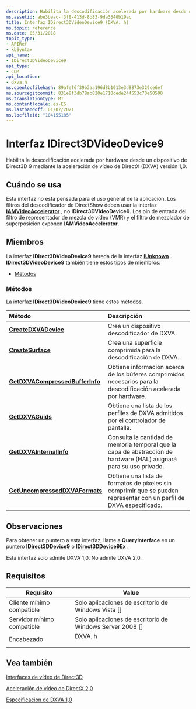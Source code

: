 ```yaml
---
description: Habilita la descodificación acelerada por hardware desde un dispositivo de Direct3D 9 mediante la aceleración de vídeo de DirectX (DXVA) versión 1,0.
ms.assetid: abe3beac-f3f8-413d-8b83-9da3340b19ac
title: Interfaz IDirect3DVideoDevice9 (DXVA. h)
ms.topic: reference
ms.date: 05/31/2018
topic_type:
- APIRef
- kbSyntax
api_name:
- IDirect3DVideoDevice9
api_type:
- COM
api_location:
- dxva.h
ms.openlocfilehash: 89afef6f39b3aa196d8b1013e3d8873e329ce6ef
ms.sourcegitcommit: 831e8f3db78ab820e1710cede244553c70e50500
ms.translationtype: MT
ms.contentlocale: es-ES
ms.lasthandoff: 01/07/2021
ms.locfileid: "104155185"
---
```

# <a name="idirect3dvideodevice9-interface"></a>Interfaz IDirect3DVideoDevice9

Habilita la descodificación acelerada por hardware desde un dispositivo de Direct3D 9 mediante la aceleración de vídeo de DirectX (DXVA) versión 1,0.

## <a name="when-to-use"></a>Cuándo se usa

Esta interfaz no está pensada para el uso general de la aplicación. Los filtros del descodificador de DirectShow deben usar la interfaz [**IAMVideoAccelerator**](/previous-versions/windows/desktop/api/videoacc/nn-videoacc-iamvideoaccelerator) , no **IDirect3DVideoDevice9**. Los pin de entrada del filtro de representador de mezcla de vídeo (VMR) y el filtro de mezclador de superposición exponen **IAMVideoAccelerator**.

## <a name="members"></a>Miembros

La interfaz **IDirect3DVideoDevice9** hereda de la interfaz [**IUnknown**](/windows/win32/api/unknwn/nn-unknwn-iunknown) . **IDirect3DVideoDevice9** también tiene estos tipos de miembros:

-   [Métodos](#methods)

### <a name="methods"></a>Métodos

La interfaz **IDirect3DVideoDevice9** tiene estos métodos.



| Método                                                                                   | Descripción                                                                                                                       |
|:-----------------------------------------------------------------------------------------|:----------------------------------------------------------------------------------------------------------------------------------|
| [**CreateDXVADevice**](idirect3dvideodevice9-createdxvadevice.md)                       | Crea un dispositivo descodificador de DXVA.<br/>                                                                                         |
| [**CreateSurface**](idirect3dvideodevice9-createsurface.md)                             | Crea una superficie comprimida para la descodificación de DXVA.<br/>                                                                        |
| [**GetDXVACompressedBufferInfo**](idirect3dvideodevice9-getdxvacompressedbufferinfo.md) | Obtiene información acerca de los búferes comprimidos necesarios para la descodificación acelerada por hardware.<br/>                                |
| [**GetDXVAGuids**](idirect3dvideodevice9-getdxvaguids.md)                               | Obtiene una lista de los perfiles de DXVA admitidos por el controlador de pantalla.<br/>                                             |
| [**GetDXVAInternalInfo**](idirect3dvideodevice9-getdxvainternalinfo.md)                 | Consulta la cantidad de memoria temporal que la capa de abstracción de hardware (HAL) asignará para su uso privado. <br/> |
| [**GetUncompressedDXVAFormats**](idirect3dvideodevice9-getuncompresseddxvaformats.md)   | Obtiene una lista de formatos de píxeles sin comprimir que se pueden representar con un perfil de DXVA especificado.<br/>                         |



 

## <a name="remarks"></a>Observaciones

Para obtener un puntero a esta interfaz, llame a **QueryInterface** en un puntero [**IDirect3DDevice9**](/windows/win32/api/d3d9helper/nn-d3d9helper-idirect3ddevice9) o [**IDirect3DDevice9Ex**](/windows/win32/api/d3d9/nn-d3d9-idirect3ddevice9ex) .

Esta interfaz solo admite DXVA 1,0. No admite DXVA 2,0.

## <a name="requirements"></a>Requisitos



| Requisito | Value |
|-------------------------------------|-----------------------------------------------------------------------------------|
| Cliente mínimo compatible<br/> | Solo aplicaciones de escritorio de Windows Vista \[\]<br/>                                    |
| Servidor mínimo compatible<br/> | Solo aplicaciones de escritorio de Windows Server 2008 \[\]<br/>                              |
| Encabezado<br/>                   | <dl> <dt>DXVA. h</dt> </dl> |



## <a name="see-also"></a>Vea también

<dl> <dt>

[Interfaces de vídeo de Direct3D](direct3d-video-interfaces.md)
</dt> <dt>

[Aceleración de vídeo de DirectX 2,0](directx-video-acceleration-2-0.md)
</dt> <dt>

[Especificación de DXVA 1,0](/windows-hardware/drivers/display/directx-video-acceleration)
</dt> </dl>

 

 
